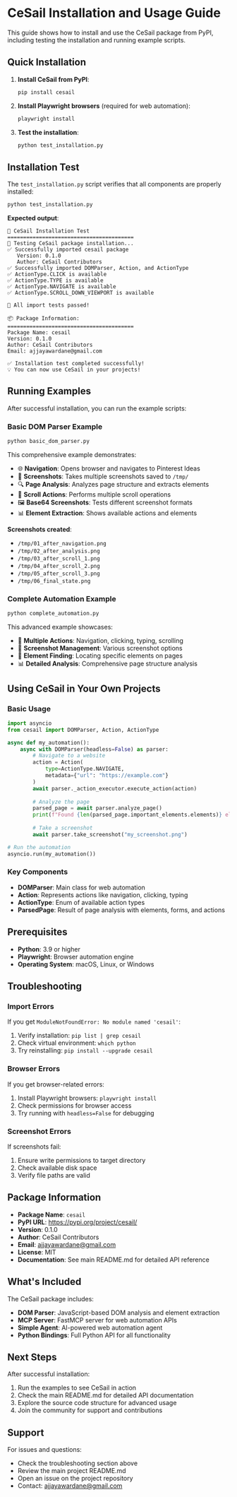 # CeSail Installation and Usage Guide

This guide shows how to install and use the CeSail package from PyPI, including testing the installation and running example scripts.

## Quick Installation

1. **Install CeSail from PyPI**:
   ```bash
   pip install cesail
   ```

2. **Install Playwright browsers** (required for web automation):
   ```bash
   playwright install
   ```

3. **Test the installation**:
   ```bash
   python test_installation.py
   ```

## Installation Test

The `test_installation.py` script verifies that all components are properly installed:

```bash
python test_installation.py
```

**Expected output**:
```
🚀 CeSail Installation Test
========================================
🧪 Testing CeSail package installation...
✅ Successfully imported cesail package
   Version: 0.1.0
   Author: CeSail Contributors
✅ Successfully imported DOMParser, Action, and ActionType
✅ ActionType.CLICK is available
✅ ActionType.TYPE is available
✅ ActionType.NAVIGATE is available
✅ ActionType.SCROLL_DOWN_VIEWPORT is available

🎉 All import tests passed!

📦 Package Information:
========================================
Package Name: cesail
Version: 0.1.0
Author: CeSail Contributors
Email: ajjayawardane@gmail.com

✅ Installation test completed successfully!
💡 You can now use CeSail in your projects!
```

## Running Examples

After successful installation, you can run the example scripts:

### Basic DOM Parser Example
```bash
python basic_dom_parser.py
```

This comprehensive example demonstrates:
- 🌐 **Navigation**: Opens browser and navigates to Pinterest Ideas
- 📸 **Screenshots**: Takes multiple screenshots saved to `/tmp/`
- 🔍 **Page Analysis**: Analyzes page structure and extracts elements
- 📜 **Scroll Actions**: Performs multiple scroll operations
- 🖼️ **Base64 Screenshots**: Tests different screenshot formats
- 📊 **Element Extraction**: Shows available actions and elements

**Screenshots created**:
- `/tmp/01_after_navigation.png`
- `/tmp/02_after_analysis.png`
- `/tmp/03_after_scroll_1.png`
- `/tmp/04_after_scroll_2.png`
- `/tmp/05_after_scroll_3.png`
- `/tmp/06_final_state.png`

### Complete Automation Example
```bash
python complete_automation.py
```

This advanced example showcases:
- 🔄 **Multiple Actions**: Navigation, clicking, typing, scrolling
- 📸 **Screenshot Management**: Various screenshot options
- 🎯 **Element Finding**: Locating specific elements on pages
- 📊 **Detailed Analysis**: Comprehensive page structure analysis

## Using CeSail in Your Own Projects

### Basic Usage
```python
import asyncio
from cesail import DOMParser, Action, ActionType

async def my_automation():
    async with DOMParser(headless=False) as parser:
        # Navigate to a website
        action = Action(
            type=ActionType.NAVIGATE,
            metadata={"url": "https://example.com"}
        )
        await parser._action_executor.execute_action(action)
        
        # Analyze the page
        parsed_page = await parser.analyze_page()
        print(f"Found {len(parsed_page.important_elements.elements)} elements")
        
        # Take a screenshot
        await parser.take_screenshot("my_screenshot.png")

# Run the automation
asyncio.run(my_automation())
```

### Key Components

- **DOMParser**: Main class for web automation
- **Action**: Represents actions like navigation, clicking, typing
- **ActionType**: Enum of available action types
- **ParsedPage**: Result of page analysis with elements, forms, and actions

## Prerequisites

- **Python**: 3.9 or higher
- **Playwright**: Browser automation engine
- **Operating System**: macOS, Linux, or Windows

## Troubleshooting

### Import Errors
If you get `ModuleNotFoundError: No module named 'cesail'`:
1. Verify installation: `pip list | grep cesail`
2. Check virtual environment: `which python`
3. Try reinstalling: `pip install --upgrade cesail`

### Browser Errors
If you get browser-related errors:
1. Install Playwright browsers: `playwright install`
2. Check permissions for browser access
3. Try running with `headless=False` for debugging

### Screenshot Errors
If screenshots fail:
1. Ensure write permissions to target directory
2. Check available disk space
3. Verify file paths are valid

## Package Information

- **Package Name**: `cesail`
- **PyPI URL**: https://pypi.org/project/cesail/
- **Version**: 0.1.0
- **Author**: CeSail Contributors
- **Email**: ajjayawardane@gmail.com
- **License**: MIT
- **Documentation**: See main README.md for detailed API reference

## What's Included

The CeSail package includes:
- **DOM Parser**: JavaScript-based DOM analysis and element extraction
- **MCP Server**: FastMCP server for web automation APIs
- **Simple Agent**: AI-powered web automation agent
- **Python Bindings**: Full Python API for all functionality

## Next Steps

After successful installation:
1. Run the examples to see CeSail in action
2. Check the main README.md for detailed API documentation
3. Explore the source code structure for advanced usage
4. Join the community for support and contributions

## Support

For issues and questions:
- Check the troubleshooting section above
- Review the main project README.md
- Open an issue on the project repository
- Contact: ajjayawardane@gmail.com
